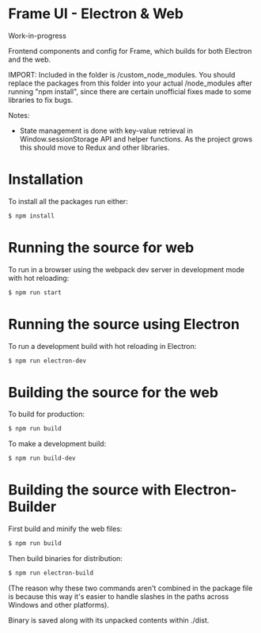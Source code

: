 # Frame UI - Electron & Web 

Work-in-progress

Frontend components and config for Frame, which builds for both Electron and the web.

IMPORT: Included in the folder is /custom_node_modules. You should replace the packages from this folder into your actual /node_modules after running "npm install", since there are certain unofficial fixes made to some libraries to fix bugs.

Notes:

- State management is done with key-value retrieval in Window.sessionStorage API and helper functions. As the project grows this should move to Redux and other libraries.

# Installation
To install all the packages run either:
```sh
$ npm install
```
# Running the source for web
To run in a browser using the webpack dev server in development mode with hot reloading:

```sh
$ npm run start
```

# Running the source using Electron

To run a development build with hot reloading in Electron:
```sh
$ npm run electron-dev
```

# Building the source for the web

To build for production:
```sh
$ npm run build
```
To make a development build:
```sh
$ npm run build-dev
```

# Building the source with Electron-Builder

First build and minify the web files:
```sh
$ npm run build
```

Then  build binaries for distribution:
```sh
$ npm run electron-build
```

(The reason why these two commands aren't combined in the package file is because this way it's easier to handle slashes in the paths across Windows and other platforms).

Binary is saved along with its unpacked contents within ./dist. 